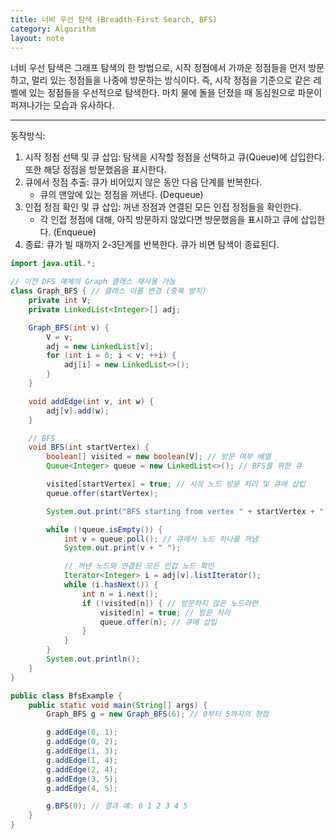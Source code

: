 ```yaml
---
title: 너비 우선 탐색 (Breadth-First Search, BFS)
category: Algorithm
layout: note
---
```


너비 우선 탐색은 그래프 탐색의 한 방법으로, 시작 정점에서 가까운 정점들을 먼저 방문하고, 멀리 있는 정점들을 나중에 방문하는 방식이다. 즉, 시작 정점을 기준으로 같은 레벨에 있는 정점들을 우선적으로 탐색한다. 마치 물에 돌을 던졌을 때 동심원으로 파문이 퍼져나가는 모습과 유사하다. 

----------------------------------------------------------------------
동작방식:
1. 시작 정점 선택 및 큐 삽입: 탐색을 시작할 정점을 선택하고 큐(Queue)에 삽입한다. 또한 해당 정점을 방문했음을 표시한다. 
2. 큐에서 정점 추출: 큐가 비어있지 않은 동안 다음 단계를 반복한다.
	- 큐의 맨앞에 있는 정점을 꺼낸다. (Dequeue)
3. 인접 정점 확인 및 큐 삽입: 꺼낸 정점과 연결된 모든 인접 정점들을 확인한다. 
	- 각 인접 정점에 대해, 아직 방문하지 않았다면 방문했음을 표시하고 큐에 삽입한다. (Enqueue)
4. 종료: 큐가 빌 때까지 2-3단계를 반복한다. 큐가 비면 탐색이 종료된다. 

```java
import java.util.*;

// 이전 DFS 예제의 Graph 클래스 재사용 가능
class Graph_BFS { // 클래스 이름 변경 (중복 방지)
    private int V;
    private LinkedList<Integer>[] adj;

    Graph_BFS(int v) {
        V = v;
        adj = new LinkedList[v];
        for (int i = 0; i < v; ++i) {
            adj[i] = new LinkedList<>();
        }
    }

    void addEdge(int v, int w) {
        adj[v].add(w);
    }

    // BFS
    void BFS(int startVertex) {
        boolean[] visited = new boolean[V]; // 방문 여부 배열
        Queue<Integer> queue = new LinkedList<>(); // BFS를 위한 큐

        visited[startVertex] = true; // 시작 노드 방문 처리 및 큐에 삽입
        queue.offer(startVertex);

        System.out.print("BFS starting from vertex " + startVertex + ": ");

        while (!queue.isEmpty()) {
            int v = queue.poll(); // 큐에서 노드 하나를 꺼냄
            System.out.print(v + " ");

            // 꺼낸 노드와 연결된 모든 인접 노드 확인
            Iterator<Integer> i = adj[v].listIterator();
            while (i.hasNext()) {
                int n = i.next();
                if (!visited[n]) { // 방문하지 않은 노드라면
                    visited[n] = true; // 방문 처리
                    queue.offer(n); // 큐에 삽입
                }
            }
        }
        System.out.println();
    }
}

public class BfsExample {
    public static void main(String[] args) {
        Graph_BFS g = new Graph_BFS(6); // 0부터 5까지의 정점

        g.addEdge(0, 1);
        g.addEdge(0, 2);
        g.addEdge(1, 3);
        g.addEdge(1, 4);
        g.addEdge(2, 4);
        g.addEdge(3, 5);
        g.addEdge(4, 5);

        g.BFS(0); // 결과 예: 0 1 2 3 4 5
    }
}
```